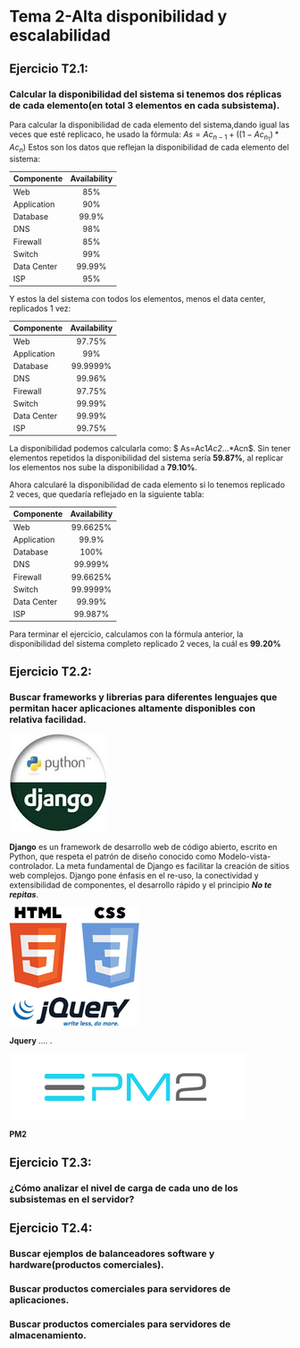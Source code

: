 # Tema 2-Alta disponibilidad y escalabilidad
## Ejercicio T2.1:
### Calcular la disponibilidad del sistema si tenemos dos réplicas de cada elemento(en total 3 elementos en cada subsistema).
Para calcular la disponibilidad de cada elemento del sistema,dando igual las veces que esté replicaco, he usado la fórmula: $As = Ac_{n-1}+((1-Ac_{n_1})*Ac_n)$
Estos son los datos que reflejan la disponibilidad de cada elemento del sistema:

| Componente  | Availability |
| :---------  | :----------: |
| Web         | 85%          |
| Application | 90%          |
| Database    | 99.9%        |
| DNS         | 98%          |
| Firewall    | 85%          |
| Switch	  | 99%          |
| Data Center | 99.99%       |
| ISP         | 95%          |

Y estos la del sistema con todos los elementos, menos el data center, replicados 1 vez:

| Componente  | Availability |
| :---------  | :----------: |
| Web		  | 97.75%       |
| Application | 99%          |
| Database    | 99.9999%     |
| DNS         | 99.96%       |
| Firewall    | 97.75%       |
| Switch	  | 99.99%       |
| Data Center | 99.99%       |
| ISP         | 99.75%       |

La disponibilidad podemos calcularla como: $ As=Ac1*Ac2*...*Acn$. Sin tener elementos repetidos la disponibilidad del sistema sería **59.87%**, al replicar los elementos nos sube la disponibilidad a **79.10%**.

Ahora calcularé la disponibilidad de cada elemento si lo tenemos replicado 2 veces, que quedaría reflejado en la siguiente tabla:

| Componente  | Availability |
| :---------  | :----------: |
| Web		  | 99.6625%     |
| Application | 99.9%        |
| Database    | 100%         |
| DNS         | 99.999%      |
| Firewall    | 99.6625%     |
| Switch	  | 99.9999%     |
| Data Center | 99.99%       |
| ISP         | 99.987%      |

Para terminar el ejercicio, calculamos con la fórmula anterior, la disponibilidad del sistema completo replicado 2 veces, la cuál es **99.20%**

## Ejercicio T2.2:
### Buscar frameworks y librerias para diferentes lenguajes que permitan hacer aplicaciones altamente disponibles con relativa facilidad.

![imagen](https://github.com/Jocawl/SWAP/blob/master/Ejercicios/django.jpg?raw=true)

**Django** es un framework de desarrollo web de código abierto, escrito en Python, que respeta el patrón de diseño conocido como Modelo-vista-controlador. La meta fundamental de Django es facilitar la creación de sitios web complejos. Django pone énfasis en el re-uso, la conectividad y extensibilidad de componentes, el desarrollo rápido y el principio ***No te repitas***.

![imagen2](https://github.com/Jocawl/SWAP/blob/master/Ejercicios/jquery.png?raw=true)

**Jquery** .... .

![imagen3](https://github.com/Jocawl/SWAP/blob/master/Ejercicios/pm2.png?raw=true)

**PM2**
## Ejercicio T2.3:
### ¿Cómo analizar el nivel de carga de cada uno de los subsistemas en el servidor?

## Ejercicio T2.4: 
### Buscar ejemplos de balanceadores software y hardware(productos comerciales).

### Buscar productos comerciales para servidores de aplicaciones.

### Buscar productos comerciales para servidores de almacenamiento.